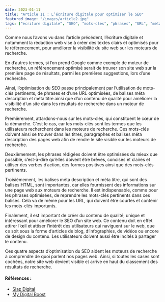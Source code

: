 ```yaml
---
date: 2023-01-11
title: "Article II : L’écriture digitale pour optimiser le SEO"
featured_image: "/images/article2.jpg"
tags: ["écriture digitale", "SEO", "mots-clés", "phrases", "URL", "méta descriptions", "méta titres", "contenus"]
---
```


Comme nous l’avons vu dans l’article précédent, l’écriture digitale et notamment la rédaction web vise à créer des textes clairs et optimisés pour le référencement, pour améliorer la visibilité du site web sur les moteurs de recherche.

En d’autres termes, si l’on prend Google comme exemple de moteur de recherche, un référencement optimisé serait de trouver son site web sur la première page de résultats, parmi les premières suggestions, lors d’une recherche. 

Ainsi, l’optimisation du SEO passe principalement par l’utilisation de mots-clés pertinents, de phrases et d’une URL optimisées, de balises méta description et méta titre ainsi que d’un contenu de qualité pour améliorer la visibilité d’un site dans les résultats de recherche dans un moteur de recherche.

Premièrement, attardons-nous sur les mots-clés, qui constituent le cœur de la démarche. C’est le cas, car les mots-clés sont les termes que les utilisateurs recherchent dans les moteurs de recherche. Ces mots-clés doivent ainsi se trouver dans les titres, paragraphes et balises méta description des pages web afin de rendre le site visible sur les moteurs de recherche.

Deuxièmement, les phrases rédigées doivent être optimisées du mieux que possible, c’est-à-dire qu’elles doivent être brèves, concises et claires et utiliser des verbes d’action, des formes positives ainsi que des mots-clés pertinents.

Troisièmement, les balises méta description et méta titre, qui sont des balises HTML, sont importantes, car elles fournissent des informations sur une page web aux moteurs de recherche. Il est indispensable, comme pour les phrases optimisées, de reprendre les mots-clés pertinents dans ces balises. Cela va de même pour les URL, qui doivent être courtes et contenir les mots-clés importants.

Finalement, il est important de créer du contenu de qualité, unique et intéressant pour améliorer le SEO d’un site web. Ce contenu doit en effet attirer l’œil et attiser l’intérêt des utilisateurs qui naviguent sur le web, que ce soit sous la forme d’articles de blog, d’infographies, de vidéos ou encore de design du contenu. Les utilisateurs doivent aussi être incités à partager le contenu.

Ces quatre aspects d’optimisation du SEO aident les moteurs de recherche à comprendre de quoi parlent nos pages web. Ainsi, si toutes les cases sont cochées, notre site web devient visible et arrive en haut du classement des résultats de recherche. 

#### Références :
- [Slap Digital](https://www.slapdigital.fr/blog/redaction-seo-web/)
- [My Digital Boost](https://my-digitalboost.com/optimiser-article-seo/)